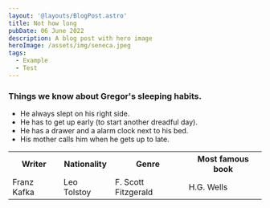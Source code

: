 ```yaml
---
layout: '@layouts/BlogPost.astro'
title: Not how long
pubDate: 06 June 2022
description: A blog post with hero image
heroImage: /assets/img/seneca.jpeg
tags:
  - Example
  - Test
---
```


### Things we know about Gregor's sleeping habits.

- He always slept on his right side.
- He has to get up early (to start another dreadful day).
- He has a drawer and a alarm clock next to his bed.
- His mother calls him when he gets up to late.

<div class="overflow-auto">
  <table>
    <tr>
      <th>Writer</th>
      <th>Nationality</th>
      <th>Genre</th>
      <th>Most famous book</th>
    </tr>
    <tr>
      <td>Franz Kafka</td>
      <td>Leo Tolstoy</td>
      <td>F. Scott Fitzgerald</td>
      <td>H.G. Wells</td>

